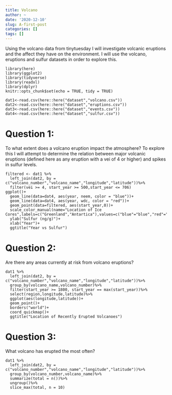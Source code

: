 ```yaml
---
title: Volcano
author: ~
date: '2020-12-10'
slug: A-first-post
categories: []
tags: []
---
```

Using the volcano data from tinytuesday I will investigate volcanic eruptions and the affect they have on the environment. I will use the volcano, eruptions and sulfur datasets in order to explore this.


```{r, message=FALSE}
library(here)
library(ggplot2)
library(tidyverse)
library(readxl)
library(dplyr)
knitr::opts_chunk$set(echo = TRUE, tidy = TRUE)
```

```{r}
dat1<-read.csv(here::here("dataset","volcano.csv"))
dat2<-read.csv(here::here("dataset","eruptions.csv"))
dat3<-read.csv(here::here("dataset","events.csv"))
dat4<-read.csv(here::here("dataset","sulfur.csv"))
```

# Question 1:
To what extent does a volcano eruption impact the atmosphere? To explore this I will attempt to determine the relation between major volcanic eruptions (defined here as any eruption with a vei of 4 or higher) and spikes in sulfur levels.
```{r}
filtered <- dat1 %>%
  left_join(dat2, by = c("volcano_number","volcano_name","longitude","latitude"))%>%
  filter(vei >= 4, start_year >= 500,start_year <= 706)
ggplot()+
  geom_line(data=dat4, aes(year, neem, color = "blue"))+
  geom_line(data=dat4, aes(year, wdc, color = "red"))+
  geom_point(data=filtered, aes(start_year,0))+
  scale_color_manual(name="Location of Ice Cores",labels=c("Greenland","Antartica"),values=c("blue"="blue","red"="red"))+
  ylab("Sulfur (ng/g)")+
  xlab("Year")+
  ggtitle("Year vs Sulfur")
```

# Question 2:
Are there any areas currently at risk from volcano eruptions?
```{r}
dat1 %>%
  left_join(dat2, by = c("volcano_number","volcano_name","longitude","latitude"))%>%
  group_by(volcano_name,volcano_number)%>%
  filter(start_year >= 1800, start_year == max(start_year))%>%
  select(region,longitude,latitude)%>%
  ggplot(aes(longitude,latitude))+
  geom_point()+
  borders("world")+
  coord_quickmap()+
  ggtitle("Location of Recently Erupted Volcanoes")
```
# Question 3:
What volcano has erupted the most often?
```{r}
dat1 %>%
  left_join(dat2, by = c("volcano_number","volcano_name","longitude","latitude"))%>%
  group_by(volcano_number,volcano_name)%>%
  summarize(total = n())%>%
  ungroup()%>%
  slice_max(total, n = 10)
```